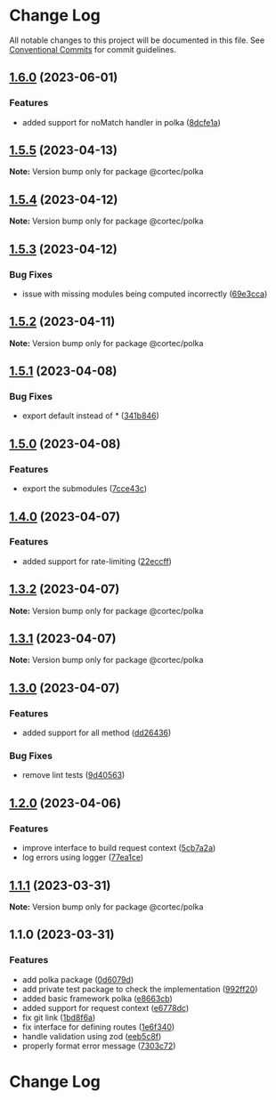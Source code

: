 # Change Log

All notable changes to this project will be documented in this file.
See [Conventional Commits](https://conventionalcommits.org) for commit guidelines.

## [1.6.0](https://github.com/saswatds/cortec/compare/@cortec/polka@1.5.5...@cortec/polka@1.6.0) (2023-06-01)

### Features

- added support for noMatch handler in polka ([8dcfe1a](https://github.com/saswatds/cortec/commit/8dcfe1a1e7557aa61bed656f56bc0ede31be1740))

## [1.5.5](https://github.com/saswatds/cortec/compare/@cortec/polka@1.5.4...@cortec/polka@1.5.5) (2023-04-13)

**Note:** Version bump only for package @cortec/polka

## [1.5.4](https://github.com/saswatds/cortec/compare/@cortec/polka@1.5.3...@cortec/polka@1.5.4) (2023-04-12)

**Note:** Version bump only for package @cortec/polka

## [1.5.3](https://github.com/saswatds/cortec/compare/@cortec/polka@1.5.2...@cortec/polka@1.5.3) (2023-04-12)

### Bug Fixes

- issue with missing modules being computed incorrectly ([69e3cca](https://github.com/saswatds/cortec/commit/69e3cca31bcb6ffb5362aeca11a2a050b98ba4a9))

## [1.5.2](https://github.com/saswatds/cortec/compare/@cortec/polka@1.5.1...@cortec/polka@1.5.2) (2023-04-11)

**Note:** Version bump only for package @cortec/polka

## [1.5.1](https://github.com/saswatds/cortec/compare/@cortec/polka@1.5.0...@cortec/polka@1.5.1) (2023-04-08)

### Bug Fixes

- export default instead of \* ([341b846](https://github.com/saswatds/cortec/commit/341b846523470c3cc6764143812a75c6859af2d2))

## [1.5.0](https://github.com/saswatds/cortec/compare/@cortec/polka@1.4.0...@cortec/polka@1.5.0) (2023-04-08)

### Features

- export the submodules ([7cce43c](https://github.com/saswatds/cortec/commit/7cce43ccb42afb600453d41c00642f78b951c184))

## [1.4.0](https://github.com/saswatds/cortec/compare/@cortec/polka@1.3.2...@cortec/polka@1.4.0) (2023-04-07)

### Features

- added support for rate-limiting ([22eccff](https://github.com/saswatds/cortec/commit/22eccff1f0496c9e6776bc610e8beb4d9b81679a))

## [1.3.2](https://github.com/saswatds/cortec/compare/@cortec/polka@1.3.1...@cortec/polka@1.3.2) (2023-04-07)

**Note:** Version bump only for package @cortec/polka

## [1.3.1](https://github.com/saswatds/cortec/compare/@cortec/polka@1.3.0...@cortec/polka@1.3.1) (2023-04-07)

**Note:** Version bump only for package @cortec/polka

## [1.3.0](https://github.com/saswatds/cortec/compare/@cortec/polka@1.2.0...@cortec/polka@1.3.0) (2023-04-07)

### Features

- added support for all method ([dd26436](https://github.com/saswatds/cortec/commit/dd26436ddb80ae9abc49fbb6a5a1d0493a8b456e))

### Bug Fixes

- remove lint tests ([9d40563](https://github.com/saswatds/cortec/commit/9d4056364a2de93fd84804eafd20e9c046734c86))

## [1.2.0](https://github.com/saswatds/cortec/compare/@cortec/polka@1.1.1...@cortec/polka@1.2.0) (2023-04-06)

### Features

- improve interface to build request context ([5cb7a2a](https://github.com/saswatds/cortec/commit/5cb7a2a1becb5896cd548ecee458126625a6763d))
- log errors using logger ([77ea1ce](https://github.com/saswatds/cortec/commit/77ea1ce58f7867dcb6a869adf50ebdedf81f4055))

## [1.1.1](https://github.com/saswatds/cortec/compare/@cortec/polka@1.1.0...@cortec/polka@1.1.1) (2023-03-31)

**Note:** Version bump only for package @cortec/polka

## 1.1.0 (2023-03-31)

### Features

- add polka package ([0d6079d](https://github.com/saswatds/cortec/commit/0d6079d6106359ef724dbf248c3ffcf131d123d5))
- add private test package to check the implementation ([992ff20](https://github.com/saswatds/cortec/commit/992ff20ca4c3b7ce2d154323a6a9e763c2214c22))
- added basic framework polka ([e8663cb](https://github.com/saswatds/cortec/commit/e8663cb6b0103c2c530539b96c3fc959c14860e3))
- added support for request context ([e6778dc](https://github.com/saswatds/cortec/commit/e6778dcb1ca4780e5ba3536905eccf3f79225a16))
- fix git link ([1bd8f6a](https://github.com/saswatds/cortec/commit/1bd8f6a6789555c02abaaa58b58d82c6a474f23c))
- fix interface for defining routes ([1e6f340](https://github.com/saswatds/cortec/commit/1e6f340aec346559189d9b72f36c8a95d549d6d9))
- handle validation using zod ([eeb5c8f](https://github.com/saswatds/cortec/commit/eeb5c8fa84a8dc09a46028d7214731f4a1692742))
- properly format error message ([7303c72](https://github.com/saswatds/cortec/commit/7303c72ad83821dbdbb8961e447548cb6d2b5b4f))

# Change Log
